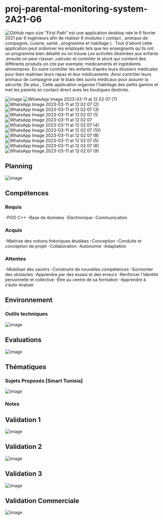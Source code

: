 # proj-parental-monitoring-system-2A21-G6
![GitHub repo size](https://img.shields.io/github/repo-size/AzizBenIsmail/proj-parental-monitoring-system-2A21-G6)
"First Path" est une application desktop née le 6 février 2021 par 6 ingénieurs afin de réaliser 6 modules ( contact , animaux de compagnie, cuisine, santé , programme et habillage ) . 
Tout d'abord cette application peut ordonner les employés tels que les enseignants qu'ils ont un programme bien détaillé ou on trouve Les activités destinées aux enfants ,ensuite on peut classer ,calculer et contrôler le stock qui contient des différents produits on cite par exemple: médicaments et ingrédients alimentaires. En outre contrôler les enfants d’après leurs dossiers médicales pour bien  maitriser  leurs repas et leur médicaments .Ainsi contrôler leurs animaux de compagnie par le biais des suivis médicaux pour assurer la sécurité. De plus , Cette application  organise l’habillage des petits gamins et met les parents en contact direct aves les boutiques destinés. 

![image](https://user-images.githubusercontent.com/61393700/221417298-42e46de5-06e7-4010-a5a7-f55ca84a5b9a.png)
![WhatsApp Image 2023-03-11 at 12 02 07 (7)](https://user-images.githubusercontent.com/61393700/224493299-f72cdf68-e9a6-4ce9-b992-484c6f2100ca.jpeg)
![WhatsApp Image 2023-03-11 at 12 02 07 (2)](https://user-images.githubusercontent.com/61393700/224493304-8a7c180b-0f60-4b32-ab16-e357f570c873.jpeg)
![WhatsApp Image 2023-03-11 at 12 02 07 (3)](https://user-images.githubusercontent.com/61393700/224493308-8864204c-733f-4b43-b95b-1cc1c2d0e3b2.jpeg)
![WhatsApp Image 2023-03-11 at 12 02 07 (1)](https://user-images.githubusercontent.com/61393700/224493311-081202b5-28fa-470d-ae6d-7d7e483d60db.jpeg)
![WhatsApp Image 2023-03-11 at 12 02 07](https://user-images.githubusercontent.com/61393700/224493314-21c822fe-8946-4bd9-bab4-f5fb32e04eaf.jpeg)
![WhatsApp Image 2023-03-11 at 12 02 07 (4)](https://user-images.githubusercontent.com/61393700/224493319-a3657ae8-8548-4383-8ad3-5df4c1bcbd82.jpeg)
![WhatsApp Image 2023-03-11 at 12 02 07 (10)](https://user-images.githubusercontent.com/61393700/224493322-87434565-0799-42dc-9bb4-2ee44d44e4da.jpeg)
![WhatsApp Image 2023-03-11 at 12 02 07 (8)](https://user-images.githubusercontent.com/61393700/224493325-c610648c-1999-4225-a305-49cf8afdec7d.jpeg)
![WhatsApp Image 2023-03-11 at 12 02 07 (5)](https://user-images.githubusercontent.com/61393700/224493329-badf95aa-b726-483e-8569-d2b0c1520554.jpeg)
![WhatsApp Image 2023-03-11 at 12 02 07 (6)](https://user-images.githubusercontent.com/61393700/224493330-2abb9c9c-fc1d-4754-a255-eeacb34e37a7.jpeg)
![WhatsApp Image 2023-03-11 at 12 02 07 (9)](https://user-images.githubusercontent.com/61393700/224493344-cac4bdae-08f9-4e9e-ae49-3bc81303ed56.jpeg)
## Planning 
![image](https://user-images.githubusercontent.com/61393700/221417329-79d3e020-7f4e-4333-bec4-2c80858be838.png)
## Compétences
### Requis
-POO C++
-Base de données
-Electronique
-Communication

### Acquis
-Maitrise des notions théoriques étudiées
-Conception
-Conduite et conception de projet
-Collaboration
-Autonomie
-Adaptation

### Attentes
-Mobiliser des savoirs
-Construire de nouvelles compétences
-Surmonter des obstacles
-Apprendre par des essais et des erreurs
-Renforcer l’identité personnelle et collective
-Être au centre de sa formation
-Apprendre à s’auto-évaluer

## Environnement
### Outils techniques
![image](https://user-images.githubusercontent.com/61393700/221417586-a9a4c244-8882-4b8c-81f1-9132075b8649.png)

## Evaluations 
![image](https://user-images.githubusercontent.com/61393700/221417687-65aea631-47df-4d56-a278-5ffcc531f91f.png)


## Thématiques
### Sujets Proposés [Smart Tunisia]
![image](https://user-images.githubusercontent.com/61393700/221417653-2a069fd1-549c-49b4-b131-2aa2ed96d59f.png)

### Notes 
## Validation 1
![image](https://user-images.githubusercontent.com/61393700/221417897-50351736-3b86-4f99-aa59-f213440d8f0b.png)

## Validation 2
![image](https://user-images.githubusercontent.com/61393700/221417884-d1c47df5-18ea-4762-9dc0-0751a9b85fc1.png)

## Validation 3
![image](https://user-images.githubusercontent.com/61393700/221417855-993ce81f-1ee5-4ef9-b551-c8bfa564aea4.png)

## Validation Commerciale
![image](https://user-images.githubusercontent.com/61393700/221417913-75bc9b47-b9bc-47b2-8dce-193c5a6ef3c6.png)
